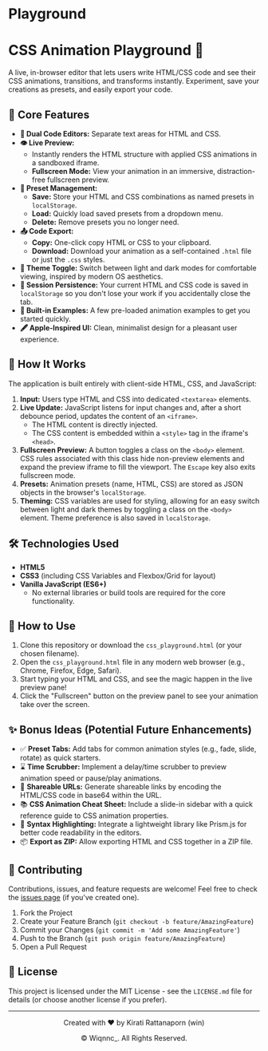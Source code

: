 # Playground

# CSS Animation Playground 🔧

A live, in-browser editor that lets users write HTML/CSS code and see their CSS animations, transitions, and transforms instantly. Experiment, save your creations as presets, and easily export your code.

## 🌟 Core Features

*   **📝 Dual Code Editors:** Separate text areas for HTML and CSS.
*   **👁️ Live Preview:**
    *   Instantly renders the HTML structure with applied CSS animations in a sandboxed iframe.
    *   **Fullscreen Mode:** View your animation in an immersive, distraction-free fullscreen preview.
*   **💾 Preset Management:**
    *   **Save:** Store your HTML and CSS combinations as named presets in `localStorage`.
    *   **Load:** Quickly load saved presets from a dropdown menu.
    *   **Delete:** Remove presets you no longer need.
*   **📤 Code Export:**
    *   **Copy:** One-click copy HTML or CSS to your clipboard.
    *   **Download:** Download your animation as a self-contained `.html` file or just the `.css` styles.
*   **🌈 Theme Toggle:** Switch between light and dark modes for comfortable viewing, inspired by modern OS aesthetics.
*   **🔄 Session Persistence:** Your current HTML and CSS code is saved in `localStorage` so you don't lose your work if you accidentally close the tab.
*   **🚀 Built-in Examples:** A few pre-loaded animation examples to get you started quickly.
*   **🖋️ Apple-Inspired UI:** Clean, minimalist design for a pleasant user experience.

## 🤔 How It Works

The application is built entirely with client-side HTML, CSS, and JavaScript:

1.  **Input:** Users type HTML and CSS into dedicated `<textarea>` elements.
2.  **Live Update:** JavaScript listens for input changes and, after a short debounce period, updates the content of an `<iframe>`.
    *   The HTML content is directly injected.
    *   The CSS content is embedded within a `<style>` tag in the iframe's `<head>`.
3.  **Fullscreen Preview:** A button toggles a class on the `<body>` element. CSS rules associated with this class hide non-preview elements and expand the preview iframe to fill the viewport. The `Escape` key also exits fullscreen mode.
4.  **Presets:** Animation presets (name, HTML, CSS) are stored as JSON objects in the browser's `localStorage`.
5.  **Theming:** CSS variables are used for styling, allowing for an easy switch between light and dark themes by toggling a class on the `<body>` element. Theme preference is also saved in `localStorage`.

## 🛠️ Technologies Used

*   **HTML5**
*   **CSS3** (including CSS Variables and Flexbox/Grid for layout)
*   **Vanilla JavaScript (ES6+)**
    *   No external libraries or build tools are required for the core functionality.

## 🚀 How to Use

1.  Clone this repository or download the `css_playground.html` (or your chosen filename).
2.  Open the `css_playground.html` file in any modern web browser (e.g., Chrome, Firefox, Edge, Safari).
3.  Start typing your HTML and CSS, and see the magic happen in the live preview pane!
4.  Click the "Fullscreen" button on the preview panel to see your animation take over the screen.


## ✨ Bonus Ideas (Potential Future Enhancements)

*   ✅ **Preset Tabs:** Add tabs for common animation styles (e.g., fade, slide, rotate) as quick starters.
*   ⌛ **Time Scrubber:** Implement a delay/time scrubber to preview animation speed or pause/play animations.
*   🎁 **Shareable URLs:** Generate shareable links by encoding the HTML/CSS code in base64 within the URL.
*   📚 **CSS Animation Cheat Sheet:** Include a slide-in sidebar with a quick reference guide to CSS animation properties.
*   🎨 **Syntax Highlighting:** Integrate a lightweight library like Prism.js for better code readability in the editors.
*   📦 **Export as ZIP:** Allow exporting HTML and CSS together in a ZIP file.

## 🤝 Contributing

Contributions, issues, and feature requests are welcome! Feel free to check the [issues page](https://github.com/YOUR_USERNAME/YOUR_REPOSITORY_NAME/issues) (if you've created one).

1.  Fork the Project
2.  Create your Feature Branch (`git checkout -b feature/AmazingFeature`)
3.  Commit your Changes (`git commit -m 'Add some AmazingFeature'`)
4.  Push to the Branch (`git push origin feature/AmazingFeature`)
5.  Open a Pull Request

## 📄 License

This project is licensed under the MIT License - see the `LICENSE.md` file for details (or choose another license if you prefer).

---
<p align="center">
  Created with ❤️ by Kirati Rattanaporn (win)
</p>
<p align="center">
  © <script>document.write(new Date().getFullYear())</script> Wiqnnc_. All Rights Reserved.
</p>
